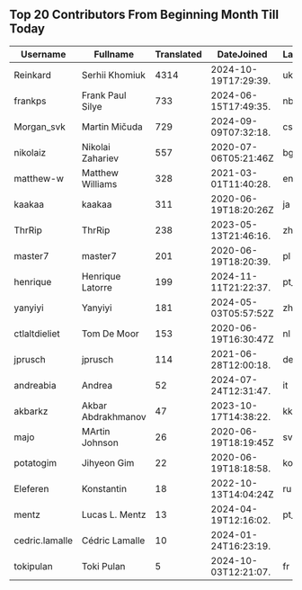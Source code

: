 ## Top 20 Contributors From Beginning Month Till Today ##
|Username|Fullname|Translated|DateJoined|Language|
|--------|--------|----------|----------|-------|
|Reinkard|Serhii Khomiuk|4314|2024-10-19T17:29:39.|uk|
|frankps|Frank Paul Silye|733|2024-06-15T17:49:35.|nb_NO|
|Morgan_svk|Martin Mičuda|729|2024-09-09T07:32:18.|cs|
|nikolaiz|Nikolai Zahariev|557|2020-07-06T05:21:46Z|bg|
|matthew-w|Matthew Williams|328|2021-03-01T11:40:28.|en_AU|
|kaakaa|kaakaa|311|2020-06-19T18:20:26Z|ja|
|ThrRip|ThrRip|238|2023-05-13T21:46:16.|zh_Hans|
|master7|master7|201|2020-06-19T18:20:39.|pl|
|henrique|Henrique Latorre|199|2024-11-11T21:22:37.|pt_BR|
|yanyiyi|Yanyiyi|181|2024-05-03T05:57:52Z|zh_Hant|
|ctlaltdieliet|Tom De Moor|153|2020-06-19T16:30:47Z|nl|
|jprusch|jprusch|114|2021-06-28T12:00:18.|de|
|andreabia|Andrea|52|2024-07-24T12:31:47.|it|
|akbarkz|Akbar Abdrakhmanov|47|2023-10-17T14:38:22.|kk|
|majo|MArtin Johnson|26|2020-06-19T18:19:45Z|sv|
|potatogim|Jihyeon Gim|22|2020-06-19T18:18:58.|ko|
|Eleferen|Konstantin|18|2022-10-13T14:04:24Z|ru|
|mentz|Lucas L. Mentz|13|2024-04-19T12:16:02.|pt_BR|
|cedric.lamalle|Cédric Lamalle|10|2024-01-24T16:23:19.||
|tokipulan|Toki Pulan|5|2024-10-03T12:21:07.|fr|
